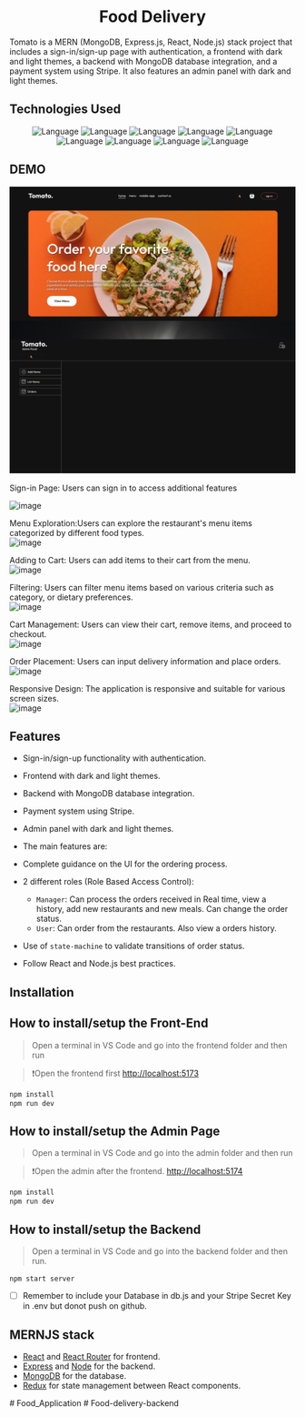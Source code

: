 <h1 align="center">Food Delivery</h1>
  
  Tomato is a MERN (MongoDB, Express.js, React, Node.js) stack project that includes a sign-in/sign-up page with authentication, a frontend with dark and light themes, a backend with MongoDB database integration, and a payment system using Stripe. It also features an admin panel with dark and light themes.

 ## Technologies Used 
  <p align="center">
    <img alt="Language" src="https://img.shields.io/badge/React-20232A?style=for-the-badge&logo=react&logoColor=61DAFB"/>
    <img alt="Language" src="https://img.shields.io/badge/JavaScript-323330?style=for-the-badge&logo=javascript&logoColor=F7DF1E"/>
    <img alt="Language" src="https://img.shields.io/badge/Node.js-43853D?style=for-the-badge&logo=node.js&logoColor=white"/>
    <img alt="Language" src="https://img.shields.io/badge/Express.js-404D59?style=for-the-badge"/>
    <img alt="Language" src="https://img.shields.io/badge/MongoDB-4EA94B?style=for-the-badge&logo=mongodb&logoColor=white"/>
    <img alt="Language" src="https://img.shields.io/badge/CSS-239120?&style=for-the-badge&logo=css3&logoColor=black"/>
    <img alt="Language" src="https://img.shields.io/badge/HTML-239120?style=for-the-badge&logo=html5&logoColor=black"/>
    <img alt="Language" src="https://img.shields.io/badge/CSS3-1572B6?style=for-the-badge&logo=css3&logoColor=white"/>
    <img alt="Language" src="https://img.shields.io/badge/Stripe-626CD9?style=for-the-badge&logo=Stripe&logoColor=white"/>
  </p>
  
## DEMO 

![Picture](https://raw.githubusercontent.com/fr0st-iwnl/assets/main/thumbnails/tomato.png)


 Sign-in Page: Users can sign in to access additional features <br>

![image](https://github.com/Sumithra49/Tomato-Food-delivery/assets/141726527/bce3b2c2-c355-41ef-9ab9-64372d55c373)

 Menu Exploration:Users can explore the restaurant's menu items categorized by different food types.<br>
 ![image](https://github.com/Sumithra49/Tomato-Food-delivery/assets/141726527/bf7d10dc-fec3-4090-8329-8dc7b0488fee)

Adding to Cart: Users can add items to their cart from the menu.<br>
![image](https://github.com/Sumithra49/Tomato-Food-delivery/assets/141726527/fabe8daa-a88f-4b77-bcce-bd5ed4d6fc37)

Filtering: Users can filter menu items based on various criteria such as category, or dietary preferences.<br>
![image](https://github.com/Sumithra49/Tomato-Food-delivery/assets/141726527/d3373fe4-0b14-4f89-ade2-cbaec08796b7)

Cart Management: Users can view their cart, remove items, and proceed to checkout.<br>
![image](https://github.com/Sumithra49/Tomato-Food-delivery/assets/141726527/80fba764-bc79-4749-80cb-6dfa675ee8e1)

Order Placement: Users can input delivery information and place orders.<br>
![image](https://github.com/Sumithra49/Tomato-Food-delivery/assets/141726527/de526971-c9c7-4235-93b2-dc2690c25b5d)

Responsive Design: The application is responsive and suitable for various screen sizes.<br>
![image](https://github.com/Sumithra49/Tomato-Food-delivery/assets/141726527/675a6a1c-e7db-4464-82e4-9c6755ddc715)




## Features

- Sign-in/sign-up functionality with authentication.
- Frontend with dark and light themes.
- Backend with MongoDB database integration.
- Payment system using Stripe.
- Admin panel with dark and light themes.
- The main features are:

- Complete guidance on the UI for the ordering process.
- 2 different roles (Role Based Access Control):
  - `Manager`: Can process the orders received in Real time, view a history, add new restaurants and new meals. Can change the order status.
  - `User`: Can order from the restaurants. Also view a orders history.
- Use of `state-machine` to validate transitions of order status.
- Follow React and Node.js best practices.

## Installation

<h2>How to install/setup the Front-End</h2>

> Open a terminal in VS Code and go into the frontend folder and then run

>❗Open the frontend first [http://localhost:5173](http://localhost:5173)


```
npm install
npm run dev
```


<h2>How to install/setup the Admin Page</h2>

> Open a terminal in VS Code and go into the admin folder and then run

>❗Open the admin after the frontend. [http://localhost:5174](http://localhost:5174)

```
npm install
npm run dev
```
   
<h2>How to install/setup the Backend</h2>

> Open a terminal in VS Code and go into the backend folder and then run.

```
npm start server
```

- [ ] Remember to include your Database in db.js and your Stripe Secret Key in .env but donot push on github.


## MERNJS stack

- [React](https://reactjs.org) and [React Router](https://reacttraining.com/react-router/) for frontend.
- [Express](http://expressjs.com/) and [Node](https://nodejs.org/en/) for the backend.
- [MongoDB](https://www.mongodb.com/) for the database.
- [Redux](https://redux.js.org/basics/usagewithreact) for state management between React components.

#   F o o d _ A p p l i c a t i o n 
 
 #   F o o d - d e l i v e r y - b a c k e n d 
 
 